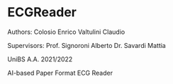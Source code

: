 # ECGReader
Authors:
Colosio Enrico
Valtulini Claudio

Supervisors:
Prof. Signoroni Alberto
Dr. Savardi Mattia

UniBS
A.A. 2021/2022

AI-based Paper Format ECG Reader
